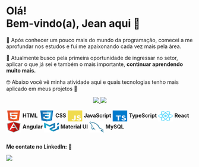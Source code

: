 <h1>Olá!<br>
Bem-vindo(a), Jean aqui 👋 </h1>

🌱 Após conhecer um pouco mais do mundo da programação, comecei a me aprofundar nos estudos e fui me apaixonando cada vez mais pela área.

👀 Atualmente busco pela primeira oportunidade de ingressar no setor, aplicar o que já sei e também o mais importante, <strong>continuar aprendendo muito mais.</strong>

🤓 Abaixo você vê minha atividade aqui e quais tecnologias tenho mais aplicado em meus projetos 🔽

<div align="center">
  <a href="https://github.com/jeanfserrano">
  <img height="180em" src="https://github-readme-stats.vercel.app/api?username=jeanfserrano&show_icons=true&theme=dark&include_all_commits=true&count_private=true"/>
  <img height="180em" src="https://github-readme-stats.vercel.app/api/top-langs/?username=jeanfserrano&layout=compact&langs_count=7&theme=dark"/>
  </a>
</div>

<div style="display: inline_block"><br>
  <img align="center" alt="Jean-HTML" height="30" width="40" src="https://raw.githubusercontent.com/devicons/devicon/master/icons/html5/html5-original.svg">
  <strong>HTML</strong>
  <img align="center" alt="Jean-CSS" height="30" width="40" src="https://raw.githubusercontent.com/devicons/devicon/master/icons/css3/css3-original.svg">
  <strong>CSS</strong>
  <img align="center" alt="Jean-Js" height="30" width="40" src="https://raw.githubusercontent.com/devicons/devicon/master/icons/javascript/javascript-plain.svg">
  <strong>JavaScript</strong>
  <img align="center" alt="Jean-Ts" height="30" width="40" src="https://raw.githubusercontent.com/devicons/devicon/master/icons/typescript/typescript-plain.svg">
  <strong>TypeScript</strong>
  <img align="center" alt="Jean-React" height="30" width="40" src="https://raw.githubusercontent.com/devicons/devicon/master/icons/react/react-original.svg">
  <strong>React</strong>
  <img align="center" alt="Jean-Angular" height="30" width="40" src="https://github.com/devicons/devicon/blob/master/icons/angularjs/angularjs-original.svg">
  <strong>Angular</strong>
  <img align="center" alt="Jean-MUI" height="30" width="40" src="https://github.com/devicons/devicon/blob/master/icons/materialui/materialui-original.svg">
  <strong>Material UI</strong>
  <img align="center" alt="Jean-MySQL" height="30" width="40" src="https://github.com/devicons/devicon/blob/master/icons/mysql/mysql-original.svg">
  <strong>MySQL</strong>
</div>
  
  ##
  <strong> Me contate no LinkedIn:</strong> 🔽 <br> 
  
  <a href="https://www.linkedin.com/in/jeanfserrano/" target="_blank"><img src="https://img.shields.io/badge/-LinkedIn-%230077B5?style=for-the-badge&logo=linkedin&logoColor=white" target="_blank"></a> 
 
  
  
  


<!---
JeanFSerrano/JeanFSerrano is a ✨ special ✨ repository because its `README.md` (this file) appears on your GitHub profile.
You can click the Preview link to take a look at your changes.
--->
